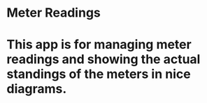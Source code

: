 # Meter Readings
# This app is for managing meter readings and showing the actual standings of the meters in nice diagrams.

